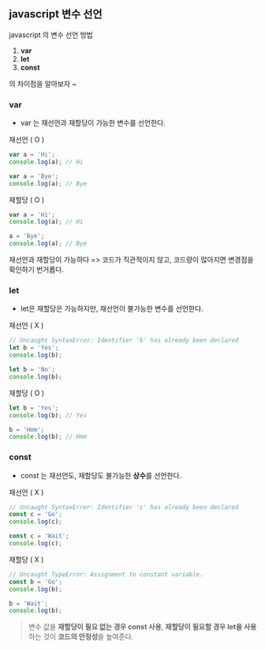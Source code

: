## javascript 변수 선언

javascript 의 변수 선언 방법

1. **var**
2. **let**
3. **const**

의 차이점을 알아보자 ~

### **var**

- var 는 재선언과 재할당이 가능한 변수를 선언한다.

재선언 ( O )

```js
var a = 'Hi';
console.log(a); // Hi

var a = 'Bye';
console.log(a); // Bye
```

재할당 ( O )

```js
var a = 'Hi';
console.log(a); // Hi

a = 'Bye';
console.log(a); // Bye
```

재선언과 재할당이 가능하다
=> 코드가 직관적이지 않고, 코드량이 많아지면 변경점을 확인하기 번거롭다.

### let

- let은 재할당은 가능하지만, 재선언이 불가능한 변수를 선언한다.

재선언 ( X )

```js
// Uncaught SyntaxError: Identifier 'b' has already been declared
let b = 'Yes';
console.log(b);

let b = 'No';
console.log(b);
```

재할당 ( O )

```js
let b = 'Yes';
console.log(b); // Yes

b = 'Hmm';
console.log(b); // Hmm
```

### const

- const 는 재선언도, 재할당도 불가능한 **상수**를 선언한다.

재선언 ( X )

```js
// Uncaught SyntaxError: Identifier 'c' has already been declared
const c = 'Go';
console.log(c);

const c = 'Wait';
console.log(c);
```

재할당 ( X )

```js
// Uncaught TypeError: Assignment to constant variable.
const b = 'Go';
console.log(b);

b = 'Wait';
console.log(b);
```

> 변수 값을 **재할당이 필요 없는 경우 const 사용**,
> **재할당이 필요할 경우 let을 사용**하는 것이
> **코드의 안정성**을 높여준다.
